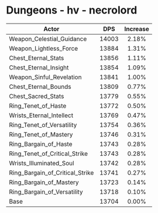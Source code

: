 # Dungeons - hv - necrolord
| Actor | DPS | Increase |
|---|:---:|:---:|
|Weapon_Celestial_Guidance|14003|2.18%|
|Weapon_Lightless_Force|13884|1.31%|
|Chest_Eternal_Stats|13856|1.11%|
|Chest_Eternal_Insight|13854|1.09%|
|Weapon_Sinful_Revelation|13841|1.00%|
|Chest_Eternal_Bounds|13809|0.77%|
|Chest_Sacred_Stats|13779|0.55%|
|Ring_Tenet_of_Haste|13772|0.50%|
|Wrists_Eternal_Intellect|13769|0.47%|
|Ring_Tenet_of_Versatility|13754|0.36%|
|Ring_Tenet_of_Mastery|13746|0.31%|
|Ring_Bargain_of_Haste|13743|0.28%|
|Ring_Tenet_of_Critical_Strike|13743|0.28%|
|Wrists_Illuminated_Soul|13742|0.28%|
|Ring_Bargain_of_Critical_Strike|13741|0.27%|
|Ring_Bargain_of_Mastery|13723|0.14%|
|Ring_Bargain_of_Versatility|13718|0.10%|
|Base|13704|0.00%|

